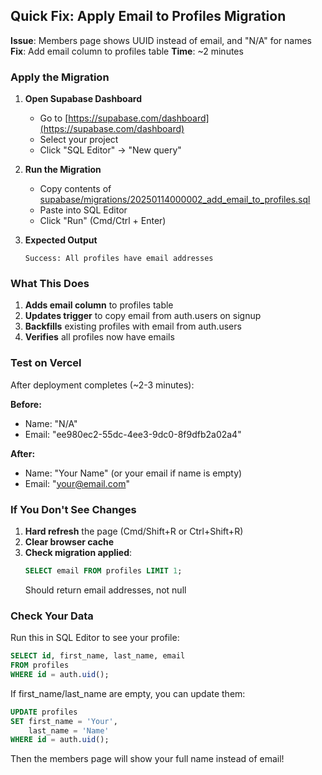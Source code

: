 ## Quick Fix: Apply Email to Profiles Migration

**Issue**: Members page shows UUID instead of email, and "N/A" for names
**Fix**: Add email column to profiles table
**Time**: ~2 minutes

### Apply the Migration

1. **Open Supabase Dashboard**
   - Go to [https://supabase.com/dashboard](https://supabase.com/dashboard)
   - Select your project
   - Click "SQL Editor" → "New query"

2. **Run the Migration**
   - Copy contents of [supabase/migrations/20250114000002_add_email_to_profiles.sql](../../supabase/migrations/20250114000002_add_email_to_profiles.sql)
   - Paste into SQL Editor
   - Click "Run" (Cmd/Ctrl + Enter)

3. **Expected Output**
   ```
   Success: All profiles have email addresses
   ```

### What This Does

1. **Adds email column** to profiles table
2. **Updates trigger** to copy email from auth.users on signup
3. **Backfills** existing profiles with email from auth.users
4. **Verifies** all profiles now have emails

### Test on Vercel

After deployment completes (~2-3 minutes):

**Before:**
- Name: "N/A"
- Email: "ee980ec2-55dc-4ee3-9dc0-8f9dfb2a02a4"

**After:**
- Name: "Your Name" (or your email if name is empty)
- Email: "your@email.com"

### If You Don't See Changes

1. **Hard refresh** the page (Cmd/Shift+R or Ctrl+Shift+R)
2. **Clear browser cache**
3. **Check migration applied**:
   ```sql
   SELECT email FROM profiles LIMIT 1;
   ```
   Should return email addresses, not null

### Check Your Data

Run this in SQL Editor to see your profile:
```sql
SELECT id, first_name, last_name, email
FROM profiles
WHERE id = auth.uid();
```

If first_name/last_name are empty, you can update them:
```sql
UPDATE profiles
SET first_name = 'Your',
    last_name = 'Name'
WHERE id = auth.uid();
```

Then the members page will show your full name instead of email!
